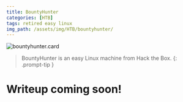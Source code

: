 ```yaml
---
title: BountyHunter
categories: [HTB]
tags: retired easy linux
img_path: /assets/img/HTB/bountyhunter/
---
```


![bountyhunter.card](BountyHunter.png)

> BountyHunter is an easy Linux machine from Hack the Box. 
{: .prompt-tip }

# Writeup coming soon!